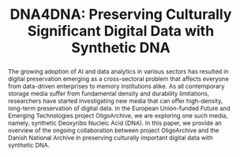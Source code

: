 ---
abstract: 'The growing adoption of AI and data analytics in various sectors has resulted
  in digital preservation emerging as a cross-sectoral problem that affects everyone
  from data-driven enterprises to memory institutions alike. As all contemporary storage
  media suffer from fundamental density and durability limitations, researchers

  have started investigating new media that can offer high-density, long-term preservation
  of digital data. In the European Union-funded Future and Emerging Technologies project
  OligoArchive, we are exploring one such media, namely, synthetic Deoxyribo Nucleic
  Acid (DNA). In this paper, we provide an overview of the ongoing collaboration between
  project OligoArchive and the Danish National Archive in preserving culturally important
  digital data with synthetic DNA.

  '
creators:
- Eugenio Marinelli
- Eddy Ghabach
- Thomas Bolbroe
- Omer Sella
- Thomas Heinis
- Raja Appuswamy
date: null
document_url: https://services.phaidra.univie.ac.at/api/object/o:1424930/download
grand_parent: iPRES
institutions:
- EURECOM
- Rigsarkivet
- Imperial College London
keywords:
- dna storage
- long-term storage
- preservation
- siard-dk
landing_page_url: https://phaidra.univie.ac.at/o:1424930
language: eng
layout: publication
license: CC BY 4.0 International
notes_url: null
parent: iPRES 2021
publication_type: paper
size: 568326
slides_url: null
source_name: iPRES
stream_url: null
title: 'DNA4DNA: Preserving Culturally Significant Digital Data with Synthetic DNA'
year: 2021
---